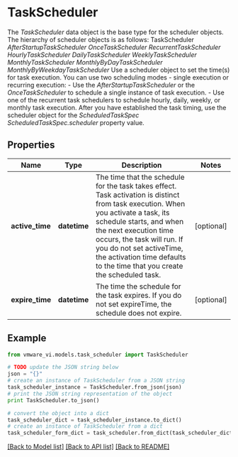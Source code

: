 # TaskScheduler

The *TaskScheduler* data object is the base type for the scheduler objects.  The hierarchy of scheduler objects is as follows:          TaskScheduler             *AfterStartupTaskScheduler*             *OnceTaskScheduler*             *RecurrentTaskScheduler*                 *HourlyTaskScheduler*                     *DailyTaskScheduler*                         *WeeklyTaskScheduler*                         *MonthlyTaskScheduler*                             *MonthlyByDayTaskScheduler*                             *MonthlyByWeekdayTaskScheduler*  Use a scheduler object to set the time(s) for task execution. You can use two scheduling modes - single execution or recurring execution: - Use the *AfterStartupTaskScheduler* or the *OnceTaskScheduler*   to schedule a single instance of task execution. - Use one of the recurrent task schedulers to schedule   hourly, daily, weekly, or monthly task execution.    After you have established the task timing, use the scheduler object for the *ScheduledTaskSpec* *ScheduledTaskSpec.scheduler* property value. 

## Properties
Name | Type | Description | Notes
------------ | ------------- | ------------- | -------------
**active_time** | **datetime** | The time that the schedule for the task takes effect.  Task activation is distinct from task execution. When you activate a task, its schedule starts, and when the next execution time occurs, the task will run. If you do not set activeTime, the activation time defaults to the time that you create the scheduled task.  | [optional] 
**expire_time** | **datetime** | The time the schedule for the task expires.  If you do not set expireTime, the schedule does not expire.  | [optional] 

## Example

```python
from vmware_vi.models.task_scheduler import TaskScheduler

# TODO update the JSON string below
json = "{}"
# create an instance of TaskScheduler from a JSON string
task_scheduler_instance = TaskScheduler.from_json(json)
# print the JSON string representation of the object
print TaskScheduler.to_json()

# convert the object into a dict
task_scheduler_dict = task_scheduler_instance.to_dict()
# create an instance of TaskScheduler from a dict
task_scheduler_form_dict = task_scheduler.from_dict(task_scheduler_dict)
```
[[Back to Model list]](../README.md#documentation-for-models) [[Back to API list]](../README.md#documentation-for-api-endpoints) [[Back to README]](../README.md)


